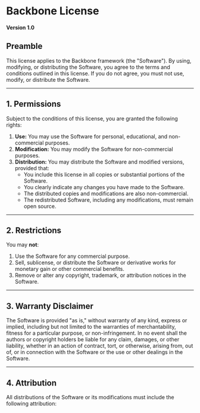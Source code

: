 # Backbone License

**Version 1.0**

## Preamble
This license applies to the Backbone framework (the "Software"). By using,
modifying, or distributing the Software, you agree to the terms and conditions
outlined in this license. If you do not agree, you must not use, modify,
or distribute the Software.

---

## 1. Permissions
Subject to the conditions of this license, you are granted the following rights:

1. **Use:** You may use the Software for personal, educational, and non-commercial purposes.
2. **Modification:** You may modify the Software for non-commercial purposes.
3. **Distribution:** You may distribute the Software and modified versions, provided that:
   - You include this license in all copies or substantial portions of the Software.
   - You clearly indicate any changes you have made to the Software.
   - The distributed copies and modifications are also non-commercial.
   - The redistributed Software, including any modifications, must remain open source.

---

## 2. Restrictions
You may **not**:

1. Use the Software for any commercial purpose.
2. Sell, sublicense, or distribute the Software or derivative works for monetary gain or other commercial benefits.
3. Remove or alter any copyright, trademark, or attribution notices in the Software.

---

## 3. Warranty Disclaimer
The Software is provided "as is," without warranty of any kind, express or implied, including but not limited to the
warranties of merchantability, fitness for a particular purpose, or non-infringement. In no event shall the authors or
copyright holders be liable for any claim, damages, or other liability, whether in an action of contract, tort,
or otherwise, arising from, out of, or in connection with the Software or the use or other dealings in the Software.

---

## 4. Attribution
All distributions of the Software or its modifications must include the following attribution:

